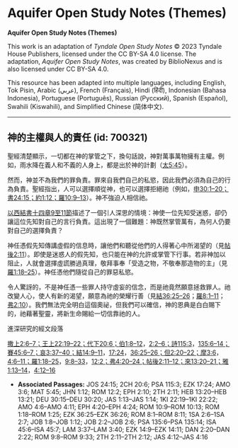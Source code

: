 # Aquifer Open Study Notes (Themes)

**Aquifer Open Study Notes (Themes)**

This work is an adaptation of *Tyndale Open Study Notes* © 2023 Tyndale House Publishers, licensed under the CC BY\-SA 4\.0 license. The adaptation, *Aquifer Open Study Notes*, was created by BiblioNexus and is also licensed under CC BY\-SA 4\.0\.

This resource has been adapted into multiple languages, including English, Tok Pisin, Arabic (عربي), French (Français), Hindi (हिंदी), Indonesian (Bahasa Indonesia), Portuguese (Português), Russian (Русский), Spanish (Español), Swahili (Kiswahili), and Simplified Chinese (简体中文).



--------------------------------

## 神的主權與人的責任 (id: 700321)

聖經清楚顯示，一切都在神的掌管之下，換句話說，神對萬事萬物擁有主權。例如，雨水降在義人和不義的人身上，都是出於神的計劃（[太5:45](https://ref.ly/Matt5:45)）。

然而，神並不為我們的罪負責。罪來自我們自己的私慾，因此我們必須為自己的行為負責。聖經指出，人可以選擇順從神，也可以選擇拒絕祂（例如，[申30:1–20；](https://ref.ly/Deut30:15-Deut30:20)[書24:15；](https://ref.ly/Josh24:15)[約1:12；](https://ref.ly/John1:12)[羅10:9–13](https://ref.ly/Rom10:9-Rom10:13)）。神不強迫人相信祂。

[以西結書十四章9至11節](https://ref.ly/Ezek14:9-Ezek14:11)描述了一個引人深思的情境：神使一位先知受迷惑，卻仍讓這位先知對自己的言行負責。這出現了一個難題：神既然掌管萬有，為何人仍要對自己的選擇負責？

神任憑假先知傳講虛假的信息時，讓他們和聽從他們的人得著心中所渴望的（見[帖後2:11](https://ref.ly/2Thess2:11)）。即使是迷惑人的假先知，也只能在神的允許或掌管下行事。若非神加以阻止，人就會選擇虛謊勝過真理，敬拜事奉「受造之物，不敬奉那造物的主」（見[羅1:18–25](https://ref.ly/Rom1:18-Rom1:25)）。神任憑他們隨從自己的罪惡私慾。

令人驚訝的，不是神任憑一些罪人持守虛妄的信念，而是祂竟然願意拯救罪人。祂改變人心，使人有新的渴望，願意為祂的榮耀行善（見[結36:25–26](https://ref.ly/Ezek36:25-Ezek36:26)；[羅8:1–11](https://ref.ly/Rom8:1-Rom8:11)；[弗2:10](https://ref.ly/Eph2:10)）。我們無法完全明白這個奧祕，但我們可以確信，神的恩典是白白賜下的，祂藉著聖靈，將新生命賜給一切信靠祂的人。

進深研究的經文段落

[撒上2:6–7；](https://ref.ly/1Sam2:6-1Sam2:7)[王上22:19–22；](https://ref.ly/1Kgs22:19-1Kgs22:22)[代下20:6；](https://ref.ly/2Chr20:6)[伯1:8–12](https://ref.ly/Job1:8-Job1:12)，[2:2–6；](https://ref.ly/Job2:2-Job2:6)[詩115:3](https://ref.ly/Ps115:3)，[135:6–14；](https://ref.ly/Ps135:6-Ps135:14)[賽45:6–7；](https://ref.ly/Isa45:6-Isa45:7)[哀3:37–40；](https://ref.ly/Lam3:37-Lam3:40)[結14:9–11](https://ref.ly/Ezek14:9-Ezek14:11)，[17:24](https://ref.ly/Ezek17:24)，[36:25–26；](https://ref.ly/Ezek36:25-Ezek36:26)[但2:20–22；](https://ref.ly/Dan2:20-Dan2:22)[摩3:6](https://ref.ly/Amos3:6)，[4:6–11；](https://ref.ly/Amos4:6-Amos4:11)[羅1:18–25](https://ref.ly/Rom1:18-Rom1:25)，[9:8–33](https://ref.ly/Rom9:8-Rom9:33)，[12:2；](https://ref.ly/Rom12:2)[弗4:20–24；](https://ref.ly/Eph4:20-Eph4:24)[帖後2:11–12；](https://ref.ly/2Thess2:11-2Thess2:12)[來13:20–21；](https://ref.ly/Heb13:20-Heb13:21)[雅1:13–14](https://ref.ly/Jas1:13-Jas1:14)，[4:12–16](https://ref.ly/Jas4:12-Jas4:16)

* **Associated Passages:** JOS 24:15; 2CH 20:6; PSA 115:3; EZK 17:24; AMO 3:6; MAT 5:45; JHN 1:12; ROM 12:2; EPH 2:10; 2TH 2:11; HEB 13:20–HEB 13:21; DEU 30:15–DEU 30:20; JAS 1:13–JAS 1:14; 1KI 22:19–1KI 22:22; AMO 4:6–AMO 4:11; EPH 4:20–EPH 4:24; ROM 10:9–ROM 10:13; ROM 1:18–ROM 1:25; EZK 36:25–EZK 36:26; ROM 8:1–ROM 8:11; 1SA 2:6–1SA 2:7; JOB 1:8–JOB 1:12; JOB 2:2–JOB 2:6; PSA 135:6–PSA 135:14; ISA 45:6–ISA 45:7; LAM 3:37–LAM 3:40; EZK 14:9–EZK 14:11; DAN 2:20–DAN 2:22; ROM 9:8–ROM 9:33; 2TH 2:11–2TH 2:12; JAS 4:12–JAS 4:16

